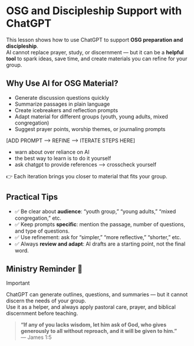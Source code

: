 # OSG and Discipleship Support with ChatGPT
This lesson shows how to use ChatGPT to support **OSG preparation and discipleship**.  
AI cannot replace prayer, study, or discernment — but it can be a **helpful tool** to spark ideas, save time, and create materials you can refine for your group.

## Why Use AI for OSG Material?
- Generate discussion questions quickly  
- Summarize passages in plain language  
- Create icebreakers and reflection prompts  
- Adapt material for different groups (youth, young adults, mixed congregation)  
- Suggest prayer points, worship themes, or journaling prompts

[ADD PROMPT --> REFINE --> ITERATE STEPS HERE]

- warn about over reliance on AI
- the best way to learn is to do it yourself
- ask chatgpt to provide references --> crosscheck yourself

👉 Each iteration brings you closer to material that fits your group.  

## Practical Tips  

- ✅ Be clear about **audience**: “youth group,” “young adults,” “mixed congregation,” etc.  
- ✅ Keep prompts **specific**: mention the passage, number of questions, and type of questions.  
- ✅ Use refinement: ask for “simpler,” “more reflective,” “shorter,” etc.  
- ✅ Always **review and adapt**: AI drafts are a starting point, not the final word.  

## Ministry Reminder 🙏  

> [!IMPORTANT]  
> ChatGPT can generate outlines, questions, and summaries — but it cannot discern the needs of your group.  
> Use it as a helper, and always apply pastoral care, prayer, and biblical discernment before teaching.  

> **“If any of you lacks wisdom, let him ask of God, who gives generously to all without reproach, and it will be given to him.”**  
> — James 1:5
